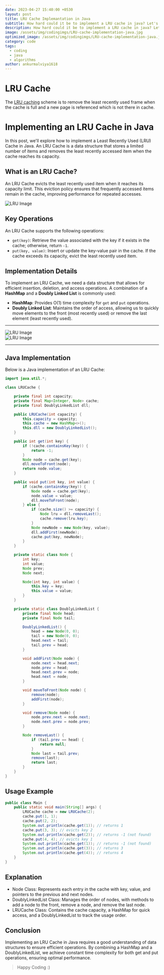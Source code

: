 ```yaml
---
date: 2023-04-27 15:40:00 +0530
layout: post
title: LRU Cache Implemantation in Java
subtitle: How hard could it be to implement a LRU cache in java? Let's find out.
description: How hard could it be to implement a LRU cache in java? Let's find out.
image: /assets/img/codingimgs/LRU-cache-implementation-java.jpg
optimized_image: /assets/img/codingimgs/LRU-cache-implementation-java.jpg
category: code
tags:
  - coding
  - java
  - algorithms
author: ankurmalviya1618
---
```


# LRU Cache
The [LRU caching](https://en.wikipedia.org/wiki/Cache_replacement_policies#LRU) scheme is to remove the least recently used frame when the cache is full and a new page is referenced which is not there in cache.

# Implementing an LRU Cache in Java

In this post, we'll explore how to implement a Least Recently Used (LRU) Cache in Java. An LRU Cache is a data structure that stores a limited number of items and removes the least recently accessed item when the cache reaches its capacity.

## What is an LRU Cache?

An LRU Cache evicts the least recently used item when it reaches its capacity limit. This eviction policy ensures that frequently accessed items remain in the cache, improving performance for repeated accesses.

<img src="/assets/img/codingimgs/LRU1.gif" alt="LRU Image">

## Key Operations

An LRU Cache supports the following operations:

- `get(key)`: Retrieve the value associated with the key if it exists in the cache; otherwise, return `-1`.
- `put(key, value)`: Insert or update the key-value pair in the cache. If the cache exceeds its capacity, evict the least recently used item.

## Implementation Details

To implement an LRU Cache, we need a data structure that allows for efficient insertion, deletion, and access operations. A combination of a **HashMap** and a **Doubly Linked List** is commonly used:

- **HashMap**: Provides O(1) time complexity for `get` and `put` operations.
- **Doubly Linked List**: Maintains the order of access, allowing us to quickly move elements to the front (most recently used) or remove the last element (least recently used).

<hr>
<img src="/assets/img/codingimgs/LRU2.gif" alt="LRU Image"><br>
<img src="/assets/img/codingimgs/LRU3.gif" alt="LRU Image">
<hr>

## Java Implementation

Below is a Java implementation of an LRU Cache:

```java
import java.util.*;

class LRUCache {

    private final int capacity;
    private final Map<Integer, Node> cache;
    private final DoublyLinkedList dll;

    public LRUCache(int capacity) {
        this.capacity = capacity;
        this.cache = new HashMap<>();
        this.dll = new DoublyLinkedList();
    }

    public int get(int key) {
        if (!cache.containsKey(key)) {
            return -1;
        }
        Node node = cache.get(key);
        dll.moveToFront(node);
        return node.value;
    }

    public void put(int key, int value) {
        if (cache.containsKey(key)) {
            Node node = cache.get(key);
            node.value = value;
            dll.moveToFront(node);
        } else {
            if (cache.size() >= capacity) {
                Node lru = dll.removeLast();
                cache.remove(lru.key);
            }
            Node newNode = new Node(key, value);
            dll.addFirst(newNode);
            cache.put(key, newNode);
        }
    }

    private static class Node {
        int key;
        int value;
        Node prev;
        Node next;

        Node(int key, int value) {
            this.key = key;
            this.value = value;
        }
    }

    private static class DoublyLinkedList {
        private final Node head;
        private final Node tail;

        DoublyLinkedList() {
            head = new Node(0, 0);
            tail = new Node(0, 0);
            head.next = tail;
            tail.prev = head;
        }

        void addFirst(Node node) {
            node.next = head.next;
            node.prev = head;
            head.next.prev = node;
            head.next = node;
        }

        void moveToFront(Node node) {
            remove(node);
            addFirst(node);
        }

        void remove(Node node) {
            node.prev.next = node.next;
            node.next.prev = node.prev;
        }

        Node removeLast() {
            if (tail.prev == head) {
                return null;
            }
            Node last = tail.prev;
            remove(last);
            return last;
        }
    }
}
```

## Usage Example

```java
public class Main {
    public static void main(String[] args) {
        LRUCache cache = new LRUCache(2);
        cache.put(1, 1);
        cache.put(2, 2);
        System.out.println(cache.get(1)); // returns 1
        cache.put(3, 3); // evicts key 2
        System.out.println(cache.get(2)); // returns -1 (not found)
        cache.put(4, 4); // evicts key 1
        System.out.println(cache.get(1)); // returns -1 (not found)
        System.out.println(cache.get(3)); // returns 3
        System.out.println(cache.get(4)); // returns 4
    }
}
```

## Explanation
- Node Class: Represents each entry in the cache with key, value, and pointers to the previous and next nodes.
- DoublyLinkedList Class: Manages the order of nodes, with methods to add a node to the front, remove a node, and remove the last node.
- LRUCache Class: Contains the cache capacity, a HashMap for quick access, and a DoublyLinkedList to track the usage order.

## Conclusion
Implementing an LRU Cache in Java requires a good understanding of data structures to ensure efficient operations. By combining a HashMap and a DoublyLinkedList, we achieve constant time complexity for both get and put operations, ensuring optimal performance.

> Happy Coding :)